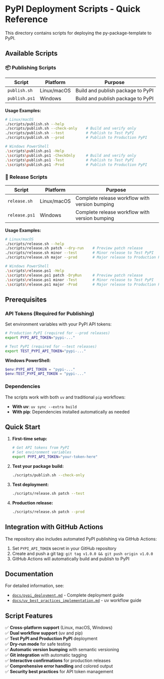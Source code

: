 # PyPI Deployment Scripts - Quick Reference

This directory contains scripts for deploying the py-package-template to PyPI.

## Available Scripts

### 📦 Publishing Scripts

| Script | Platform | Purpose |
|--------|----------|---------|
| `publish.sh` | Linux/macOS | Build and publish package to PyPI |
| `publish.ps1` | Windows | Build and publish package to PyPI |

**Usage Examples:**
```bash
# Linux/macOS
./scripts/publish.sh --help
./scripts/publish.sh --check-only    # Build and verify only
./scripts/publish.sh --test          # Publish to Test PyPI
./scripts/publish.sh --prod          # Publish to Production PyPI

# Windows PowerShell
.\scripts\publish.ps1 -Help
.\scripts\publish.ps1 -CheckOnly     # Build and verify only
.\scripts\publish.ps1 -Test          # Publish to Test PyPI
.\scripts\publish.ps1 -Prod          # Publish to Production PyPI
```

### 🚀 Release Scripts

| Script | Platform | Purpose |
|--------|----------|---------|
| `release.sh` | Linux/macOS | Complete release workflow with version bumping |
| `release.ps1` | Windows | Complete release workflow with version bumping |

**Usage Examples:**
```bash
# Linux/macOS
./scripts/release.sh --help
./scripts/release.sh patch --dry-run    # Preview patch release
./scripts/release.sh minor --test       # Minor release to Test PyPI
./scripts/release.sh major --prod       # Major release to Production PyPI

# Windows PowerShell
.\scripts\release.ps1 -Help
.\scripts\release.ps1 patch -DryRun     # Preview patch release
.\scripts\release.ps1 minor -Test       # Minor release to Test PyPI
.\scripts\release.ps1 major -Prod       # Major release to Production PyPI
```

## Prerequisites

### API Tokens (Required for Publishing)

Set environment variables with your PyPI API tokens:

```bash
# Production PyPI (required for --prod releases)
export PYPI_API_TOKEN="pypi-..."

# Test PyPI (required for --test releases)
export TEST_PYPI_API_TOKEN="pypi-..."
```

**Windows PowerShell:**
```powershell
$env:PYPI_API_TOKEN = "pypi-..."
$env:TEST_PYPI_API_TOKEN = "pypi-..."
```

### Dependencies

The scripts work with both `uv` and traditional `pip` workflows:

- **With uv**: `uv sync --extra build`
- **With pip**: Dependencies installed automatically as needed

## Quick Start

1. **First-time setup:**
   ```bash
   # Get API tokens from PyPI
   # Set environment variables
   export PYPI_API_TOKEN="your-token-here"
   ```

2. **Test your package build:**
   ```bash
   ./scripts/publish.sh --check-only
   ```

3. **Test deployment:**
   ```bash
   ./scripts/release.sh patch --test
   ```

4. **Production release:**
   ```bash
   ./scripts/release.sh patch --prod
   ```

## Integration with GitHub Actions

The repository also includes automated PyPI publishing via GitHub Actions:

1. Set `PYPI_API_TOKEN` secret in your GitHub repository
2. Create and push a git tag: `git tag v1.0.0 && git push origin v1.0.0`
3. GitHub Actions will automatically build and publish to PyPI

## Documentation

For detailed information, see:
- [`docs/pypi_deployment.md`](../docs/pypi_deployment.md) - Complete deployment guide
- [`docs/uv_best_practices_implementation.md`](../docs/uv_best_practices_implementation.md) - uv workflow guide

## Script Features

✅ **Cross-platform support** (Linux, macOS, Windows)  
✅ **Dual workflow support** (uv and pip)  
✅ **Test PyPI and Production PyPI** deployment  
✅ **Dry-run mode** for safe testing  
✅ **Automatic version bumping** with semantic versioning  
✅ **Git integration** with automatic tagging  
✅ **Interactive confirmations** for production releases  
✅ **Comprehensive error handling** and colored output  
✅ **Security best practices** for API token management